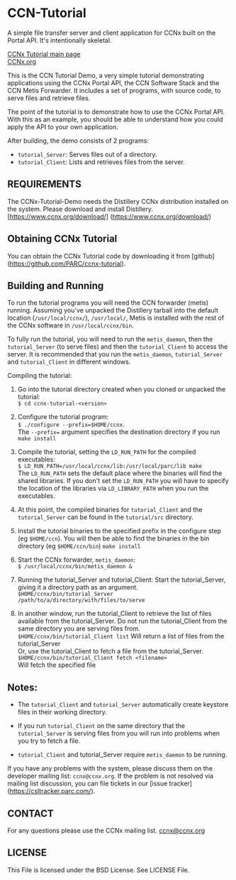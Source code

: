 CCN-Tutorial
=================

A simple file transfer server and client application for CCNx built on the Portal API.
It's intentionally skeletal.

[CCNx Tutorial main page](https://github.com/PARC/ccnx-tutorial)   
[CCNx.org](https://www.ccnx.org/)



This is the CCN Tutorial Demo, a very simple tutorial demonstrating
applications using the CCNx Portal API, the CCN Software Stack and the CCN
Metis Forwarder. It includes a set of programs, with source code, to serve
files and retrieve files.

The point of the tutorial is to demonstrate how to use the CCNx Portal API.
With this as an example, you should be able to understand how you could apply
the API to your own application.

After building, the demo consists of 2 programs:

* `tutorial_Server`: Serves files out of a directory.
* `tutorial_Client`: Lists and retrieves files from the server.

REQUIREMENTS
------------

The CCNx-Tutorial-Demo needs the Distillery CCNx distribution installed on the
system. Please download and install Distillery. [https://www.ccnx.org/download/] (https://www.ccnx.org/download/)

Obtaining CCNx Tutorial
-----------------------

You can obtain the CCNx Tutorial code by downloading it from [github] (https://github.com/PARC/ccnx-tutorial).


Building and Running
--------------------

To run the tutorial programs you will need the CCN forwarder (metis) running.
Assuming you've unpacked the Distillery tarball into the default location
(`/usr/local/ccnx/`), `/usr/local/`, Metis is installed with the rest of the CCNx
software in `/usr/local/ccnx/bin`.

To fully run the tutorial, you will need to run the `metis_daemon`, then the
`tutorial_Server` (to serve files) and then the `tutorial_Client` to access the
server.   It is recommended that you run the `metis_daemon`, `tutorial_Server`
and `tutorial_Client` in different windows.

Compiling the tutorial:

1. Go into the tutorial directory created when you cloned or unpacked the
   tutorial:   
   `$ cd ccnx-tutorial-<version>`

2. Configure the tutorial program:  
`$ ./configure --prefix=$HOME/ccnx`.  
The `--prefix=` argument specifies the destination directory if you run
 `make install`

3. Compile the tutorial, setting the `LD_RUN_PATH` for the compiled executables:  
`$ LD_RUN_PATH=/usr/local/ccnx/lib:/usr/local/parc/lib make`  
The `LD_RUN_PATH` sets the default place where the binaries will find the shared
 libraries. If you don't set the `LD_RUN_PATH` you will have to specify the
 location of the libraries via `LD_LIBRARY_PATH` when you run the executables.

4. At this point, the compiled binaries for `tutorial_Client` and the
`tutorial_Server` can be found in the `tutorial/src` directory.

5. Install the tutorial binaries to the specified prefix in the
configure step (eg `$HOME/ccn`). You will then be able to find the binaries in
the bin directory (eg `$HOME/ccn/bin`)
`make install`

6. Start the CCNx forwarder, `metis_daemon`:  
`$ /usr/local/ccnx/bin/metis_daemon &`

7. Running the tutorial_Server and tutorial_Client:
  Start the tutorial_Server, giving it a directory path as an argument.  
  `$HOME/ccnx/bin/tutorial_Server /path/to/a/directory/with/files/to/serve`

8.  In another window, run the tutorial_Client to retrieve the list of files
  available from the tutorial_Server. Do not run the tutorial_Client from the
  same directory you are serving files from.  
 ` $HOME/ccnx/bin/tutorial_Client list ` Will return a list of files from the tutorial_Server  
  Or, use the tutorial_Client to fetch a file from the tutorial_Server. 
  `$HOME/ccnx/bin/tutorial_Client fetch <filename>`    
  Will fetch the specified file

## Notes: ##

- The `tutorial_Client` and `tutorial_Server` automatically create keystore files in
  their working directory.

- If you run `tutorial_Client` on the same directory that the `tutorial_Server` is
  serving files from you will run into problems when you try to fetch a file.

- `tutorial_Client` and tutorial_Server require `metis_daemon` to be running.


If you have any problems with the system, please discuss them on the developer 
mailing list:  `ccnx@ccnx.org`.  If the problem is not resolved via mailing list 
discussion, you can file tickets in our 
[issue tracker] (https://csltracker.parc.com/).


CONTACT
-------

For any questions please use the CCNx mailing list.  ccnx@ccnx.org


LICENSE
-------

This File is licensed under the BSD License.  See LICENSE File.



